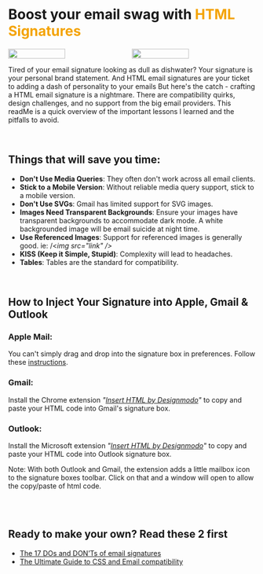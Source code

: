 
#  Boost your email swag with <span style="color: #f4a301;">HTML  Signatures</span>




<div style="display: flex; gap: 10px;">  <img src="https://res.cloudinary.com/dyneqi48f/image/upload/v1696206996/email-signature-light.html_j3eacs.png" alt="" width="48%" />  <img src="https://res.cloudinary.com/dyneqi48f/image/upload/v1696206755/email-signature-dark.html_cyegte.png" alt="" width="48%" />  </div>

Tired of your email signature looking as dull as dishwater?
 Your signature is your personal brand statement. And HTML email signatures are your ticket to adding a dash of personality to your emails
But here's the catch - crafting a HTML email signature is a nightmare. There are compatibility quirks, design challenges, and no support from the big email providers. This readMe is a quick overview of the important lessons I learned and the pitfalls to avoid. 


<br> 




## Things that will save you time:

- **Don't Use Media Queries**: They often don't work across all email clients.
- **Stick to a Mobile Version**: Without reliable media query support, stick to a mobile version.
- **Don't Use SVGs**: Gmail has limited support for SVG images.
- **Images Need Transparent Backgrounds**: Ensure your images have transparent backgrounds to accommodate dark mode. A white backgrounded image will be email suicide at night time. 
- **Use Referenced Images**: Support for referenced images is generally good. ie: /<*img src="link" />* 
- **KISS (Keep it Simple, Stupid)**: Complexity will lead to headaches.
- **Tables**: Tables are the standard for compatibility.

<br>

## How to Inject Your Signature into Apple, Gmail & Outlook

### Apple Mail:
You can't simply drag and drop into the signature box in preferences. Follow these [instructions](https://www.hubspot.com/email-signature-generator/add-html-signature-mail-mac).

### Gmail: 
Install the Chrome extension *"[Insert HTML by Designmodo](https://chrome.google.com/webstore/detail/insert-html-by-designmodo/bcflbfdlpegakpncdgmejelcolhmfkjh)"* to copy and paste your HTML code into Gmail's signature box.

### Outlook: 
Install the Microsoft extension *"[Insert HTML by Designmodo](https://appsource.microsoft.com/en-us/product/office/wa200002918?tab=overview)"* to copy and paste your HTML code into Outlook signature box.


Note: With both Outlook and Gmail, the extension adds a little mailbox icon to the signature boxes toolbar. Click on that and a window will open to allow the copy/paste of html code. 

<br> <br> 

## Ready to make your own? Read these 2 first 
+ [The 17 DOs and DON’Ts of email signatures](https://exclaimer.com/email-signature-handbook/the-17-email-signature-dos-and-donts/) 
+ [The Ultimate Guide to CSS and Email compatibility](https://exclaimer.com/email-signature-handbook/using-the-right-email-signature-size/) 
